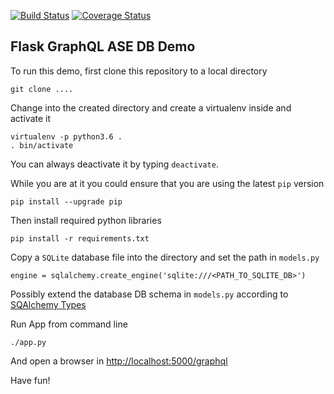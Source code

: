 [![Build Status](https://travis-ci.org/mhoffman/CatAppBackend.svg?branch=feature_delete_dataset)](https://travis-ci.org/mhoffman/CatAppBackend)
[![Coverage Status](https://coveralls.io/repos/github/mhoffman/CatAppBackend/badge.svg?branch=feature_delete_dataset)](https://coveralls.io/github/mhoffman/CatAppBackend?branch=feature_delete_dataset)

## Flask GraphQL ASE DB Demo

To run this demo, first clone this repository to a local directory

    git clone ....

Change into the created directory and create a virtualenv inside and activate it

    virtualenv -p python3.6 .
    . bin/activate

You can always deactivate it by typing `deactivate`.

While you are at it you could ensure that you are using the latest `pip` version

    pip install --upgrade pip

Then install required python libraries

    pip install -r requirements.txt

Copy a `SQLite` database file into the directory and set the path in `models.py`

    engine = sqlalchemy.create_engine('sqlite:///<PATH_TO_SQLITE_DB>')


Possibly extend the database DB schema in `models.py` according to [SQAlchemy Types](http://docs.sqlalchemy.org/en/latest/core/type_basics.html)

Run App from command line

    ./app.py

And open a browser in [http://localhost:5000/graphql](http://localhost:5000/graphql)

Have fun!
